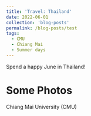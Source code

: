 ```yaml
---
title: 'Travel: Thailand'
date: 2022-06-01
collection: 'blog-posts'
permalink: /blog-posts/test
tags:
  - CMU
  - Chiang Mai
  - Summer days
---
```


Spend a happy June in Thailand!

Some Photos
======

Chiang Mai University (CMU)
